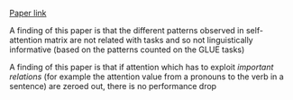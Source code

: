 [Paper link](https://arxiv.org/pdf/1908.08593.pdf)

A finding of this paper is that the different patterns observed in self-attention matrix are not related with tasks and so not linguistically informative (based on the patterns counted on the GLUE tasks)

A finding of this paper is that if attention which has to exploit *important relations* (for example the attention value from a pronouns to the verb in a sentence) are zeroed out, there is no performance drop